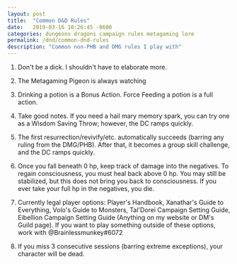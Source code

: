 ```yaml
---
layout: post
title:  "Common D&D Rules"
date:   2019-03-16 10:26:45 -0600
categories: dungeons dragons campaign rules metagaming lore
permalink: /dnd/common-dnd-rules
description: "Common non-PHB and DMG rules I play with"
---
```


1) Don't be a dick.
   I shouldn't have to elaborate more.

2) The Metagaming Pigeon is always watching

3) Drinking a potion is a Bonus Action.
   Force Feeding a potion is a full action.

4) Take good notes.
   If you need a hail mary memory spark, you can try one as a Wisdom Saving Throw; however, the DC ramps quickly.

5) The first resurrection/revivify/etc. automatically succeeds (barring any ruling from the DMG/PHB).
   After that, it becomes a group skill challenge, and the DC ramps quickly.

6) Once you fall beneath 0 hp, keep track of damage into the negatives.
   To regain consciousness, you must heal back above 0 hp.
   You may still be stabilized, but this does not bring you back to consciousness.
   If you ever take your full hp in the negatives, you die.

7) Currently legal player options: Player's Handbook, Xanathar's Guide to Everything, Volo's Guide to Monsters, Tal'Dorei Campaign Setting Guide, Eibellion Campaign Setting Guide (Anything on my website or DM's Guild page).
   If you want to play something outside of these options, work with @Brainlessmunkey#6072

8) If you miss 3 consecutive sessions (barring extreme exceptions), your character will be dead.
